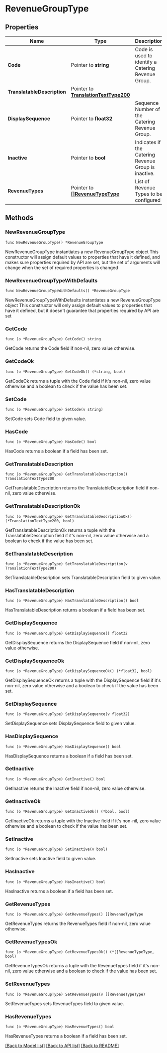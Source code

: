 # RevenueGroupType

## Properties

Name | Type | Description | Notes
------------ | ------------- | ------------- | -------------
**Code** | Pointer to **string** | Code is used to identify a Catering Revenue Group. | [optional] 
**TranslatableDescription** | Pointer to [**TranslationTextType200**](TranslationTextType200.md) |  | [optional] 
**DisplaySequence** | Pointer to **float32** | Sequence Number of the Catering Revenue Group. | [optional] 
**Inactive** | Pointer to **bool** | Indicates if the Catering Revenue Group is inactive. | [optional] 
**RevenueTypes** | Pointer to [**[]RevenueTypeType**](RevenueTypeType.md) | List of Revenue Types to be configured | [optional] 

## Methods

### NewRevenueGroupType

`func NewRevenueGroupType() *RevenueGroupType`

NewRevenueGroupType instantiates a new RevenueGroupType object
This constructor will assign default values to properties that have it defined,
and makes sure properties required by API are set, but the set of arguments
will change when the set of required properties is changed

### NewRevenueGroupTypeWithDefaults

`func NewRevenueGroupTypeWithDefaults() *RevenueGroupType`

NewRevenueGroupTypeWithDefaults instantiates a new RevenueGroupType object
This constructor will only assign default values to properties that have it defined,
but it doesn't guarantee that properties required by API are set

### GetCode

`func (o *RevenueGroupType) GetCode() string`

GetCode returns the Code field if non-nil, zero value otherwise.

### GetCodeOk

`func (o *RevenueGroupType) GetCodeOk() (*string, bool)`

GetCodeOk returns a tuple with the Code field if it's non-nil, zero value otherwise
and a boolean to check if the value has been set.

### SetCode

`func (o *RevenueGroupType) SetCode(v string)`

SetCode sets Code field to given value.

### HasCode

`func (o *RevenueGroupType) HasCode() bool`

HasCode returns a boolean if a field has been set.

### GetTranslatableDescription

`func (o *RevenueGroupType) GetTranslatableDescription() TranslationTextType200`

GetTranslatableDescription returns the TranslatableDescription field if non-nil, zero value otherwise.

### GetTranslatableDescriptionOk

`func (o *RevenueGroupType) GetTranslatableDescriptionOk() (*TranslationTextType200, bool)`

GetTranslatableDescriptionOk returns a tuple with the TranslatableDescription field if it's non-nil, zero value otherwise
and a boolean to check if the value has been set.

### SetTranslatableDescription

`func (o *RevenueGroupType) SetTranslatableDescription(v TranslationTextType200)`

SetTranslatableDescription sets TranslatableDescription field to given value.

### HasTranslatableDescription

`func (o *RevenueGroupType) HasTranslatableDescription() bool`

HasTranslatableDescription returns a boolean if a field has been set.

### GetDisplaySequence

`func (o *RevenueGroupType) GetDisplaySequence() float32`

GetDisplaySequence returns the DisplaySequence field if non-nil, zero value otherwise.

### GetDisplaySequenceOk

`func (o *RevenueGroupType) GetDisplaySequenceOk() (*float32, bool)`

GetDisplaySequenceOk returns a tuple with the DisplaySequence field if it's non-nil, zero value otherwise
and a boolean to check if the value has been set.

### SetDisplaySequence

`func (o *RevenueGroupType) SetDisplaySequence(v float32)`

SetDisplaySequence sets DisplaySequence field to given value.

### HasDisplaySequence

`func (o *RevenueGroupType) HasDisplaySequence() bool`

HasDisplaySequence returns a boolean if a field has been set.

### GetInactive

`func (o *RevenueGroupType) GetInactive() bool`

GetInactive returns the Inactive field if non-nil, zero value otherwise.

### GetInactiveOk

`func (o *RevenueGroupType) GetInactiveOk() (*bool, bool)`

GetInactiveOk returns a tuple with the Inactive field if it's non-nil, zero value otherwise
and a boolean to check if the value has been set.

### SetInactive

`func (o *RevenueGroupType) SetInactive(v bool)`

SetInactive sets Inactive field to given value.

### HasInactive

`func (o *RevenueGroupType) HasInactive() bool`

HasInactive returns a boolean if a field has been set.

### GetRevenueTypes

`func (o *RevenueGroupType) GetRevenueTypes() []RevenueTypeType`

GetRevenueTypes returns the RevenueTypes field if non-nil, zero value otherwise.

### GetRevenueTypesOk

`func (o *RevenueGroupType) GetRevenueTypesOk() (*[]RevenueTypeType, bool)`

GetRevenueTypesOk returns a tuple with the RevenueTypes field if it's non-nil, zero value otherwise
and a boolean to check if the value has been set.

### SetRevenueTypes

`func (o *RevenueGroupType) SetRevenueTypes(v []RevenueTypeType)`

SetRevenueTypes sets RevenueTypes field to given value.

### HasRevenueTypes

`func (o *RevenueGroupType) HasRevenueTypes() bool`

HasRevenueTypes returns a boolean if a field has been set.


[[Back to Model list]](../README.md#documentation-for-models) [[Back to API list]](../README.md#documentation-for-api-endpoints) [[Back to README]](../README.md)


